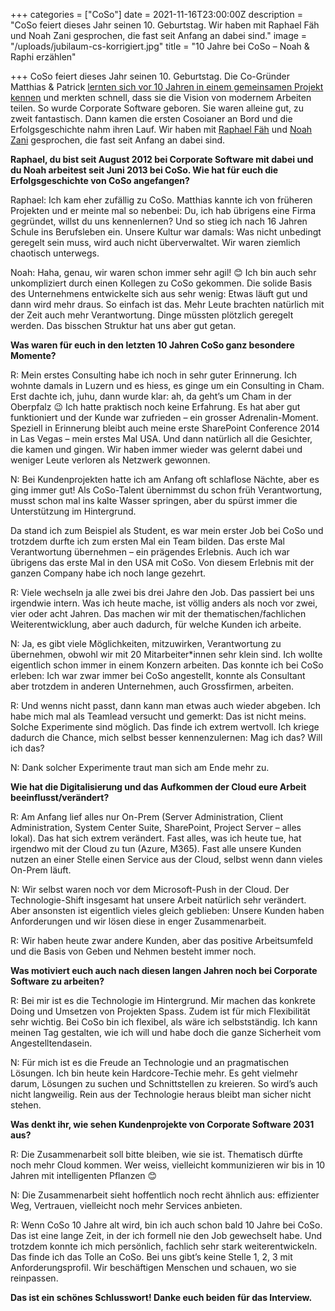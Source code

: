 +++
categories = ["CoSo"]
date = 2021-11-16T23:00:00Z
description = "CoSo feiert dieses Jahr seinen 10. Geburtstag. Wir haben mit Raphael Fäh und Noah Zani gesprochen, die fast seit Anfang an dabei sind."
image = "/uploads/jubilaum-cs-korrigiert.jpg"
title = "10 Jahre bei CoSo – Noah & Raphi erzählen"

+++
CoSo feiert dieses Jahr seinen 10. Geburtstag. Die Co-Gründer Matthias & Patrick [lernten sich vor 10 Jahren in einem gemeinsamen Projekt kennen](https://www.corporatesoftware.ch/blog/10-jahre-coso-die-co-grunder-erzahlen/) und merkten schnell, dass sie die Vision von modernem Arbeiten teilen. So wurde Corporate Software geboren. Sie waren alleine gut, zu zweit fantastisch. Dann kamen die ersten Cosoianer an Bord und die Erfolgsgeschichte nahm ihren Lauf. Wir haben mit [Raphael Fäh](https://www.corporatesoftware.ch/team/raphael-fah/ "Raphael Fäh") und [Noah Zani](https://www.corporatesoftware.ch/team/noah-zani/ "Noah Zani") gesprochen, die fast seit Anfang an dabei sind.

**Raphael, du bist seit August 2012 bei Corporate Software mit dabei und du Noah arbeitest seit Juni 2013 bei CoSo. Wie hat für euch die Erfolgsgeschichte von CoSo angefangen?**

Raphael: Ich kam eher zufällig zu CoSo. Matthias kannte ich von früheren Projekten und er meinte mal so nebenbei: Du, ich hab übrigens eine Firma gegründet, willst du uns kennenlernen? Und so stieg ich nach 16 Jahren Schule ins Berufsleben ein. Unsere Kultur war damals: Was nicht unbedingt geregelt sein muss, wird auch nicht überverwaltet. Wir waren ziemlich chaotisch unterwegs.

Noah: Haha, genau, wir waren schon immer sehr agil! 😊 Ich bin auch sehr unkompliziert durch einen Kollegen zu CoSo gekommen. Die solide Basis des Unternehmens entwickelte sich aus sehr wenig: Etwas läuft gut und dann wird mehr draus. So einfach ist das. Mehr Leute brachten natürlich mit der Zeit auch mehr Verantwortung. Dinge müssten plötzlich geregelt werden. Das bisschen Struktur hat uns aber gut getan.

**Was waren für euch in den letzten 10 Jahren CoSo ganz besondere Momente?**

R: Mein erstes Consulting habe ich noch in sehr guter Erinnerung. Ich wohnte damals in Luzern und es hiess, es ginge um ein Consulting in Cham. Erst dachte ich, juhu, dann wurde klar: ah, da geht’s um Cham in der Oberpfalz 😉 Ich hatte praktisch noch keine Erfahrung. Es hat aber gut funktioniert und der Kunde war zufrieden – ein grosser Adrenalin-Moment. Speziell in Erinnerung bleibt auch meine erste SharePoint Conference 2014 in Las Vegas – mein erstes Mal USA. Und dann natürlich all die Gesichter, die kamen und gingen. Wir haben immer wieder was gelernt dabei und weniger Leute verloren als Netzwerk gewonnen.

N: Bei Kundenprojekten hatte ich am Anfang oft schlaflose Nächte, aber es ging immer gut! Als CoSo-Talent übernimmst du schon früh Verantwortung, musst schon mal ins kalte Wasser springen, aber du spürst immer die Unterstützung im Hintergrund.

Da stand ich zum Beispiel als Student, es war mein erster Job bei CoSo und trotzdem durfte ich zum ersten Mal ein Team bilden. Das erste Mal Verantwortung übernehmen – ein prägendes Erlebnis. Auch ich war übrigens das erste Mal in den USA mit CoSo. Von diesem Erlebnis mit der ganzen Company habe ich noch lange gezehrt.

R: Viele wechseln ja alle zwei bis drei Jahre den Job. Das passiert bei uns irgendwie intern. Was ich heute mache, ist völlig anders als noch vor zwei, vier oder acht Jahren. Das machen wir mit der thematischen/fachlichen Weiterentwicklung, aber auch dadurch, für welche Kunden ich arbeite.

N: Ja, es gibt viele Möglichkeiten, mitzuwirken, Verantwortung zu übernehmen, obwohl wir mit 20 Mitarbeiter*innen sehr klein sind. Ich wollte eigentlich schon immer in einem Konzern arbeiten. Das konnte ich bei CoSo erleben: Ich war zwar immer bei CoSo angestellt, konnte als Consultant aber trotzdem in anderen Unternehmen, auch Grossfirmen, arbeiten.

R: Und wenns nicht passt, dann kann man etwas auch wieder abgeben. Ich habe mich mal als Teamlead versucht und gemerkt: Das ist nicht meins. Solche Experimente sind möglich. Das finde ich extrem wertvoll. Ich kriege dadurch die Chance, mich selbst besser kennenzulernen: Mag ich das? Will ich das?

N: Dank solcher Experimente traut man sich am Ende mehr zu.

**Wie hat die Digitalisierung und das Aufkommen der Cloud eure Arbeit beeinflusst/verändert?**

R: Am Anfang lief alles nur On-Prem (Server Administration, Client Administration, System Center Suite, SharePoint, Project Server – alles lokal). Das hat sich extrem verändert. Fast alles, was ich heute tue, hat irgendwo mit der Cloud zu tun (Azure, M365). Fast alle unsere Kunden nutzen an einer Stelle einen Service aus der Cloud, selbst wenn dann vieles On-Prem läuft.

N: Wir selbst waren noch vor dem Microsoft-Push in der Cloud. Der Technologie-Shift insgesamt hat unsere Arbeit natürlich sehr verändert. Aber ansonsten ist eigentlich vieles gleich geblieben: Unsere Kunden haben Anforderungen und wir lösen diese in enger Zusammenarbeit.

R: Wir haben heute zwar andere Kunden, aber das positive Arbeitsumfeld und die Basis von Geben und Nehmen besteht immer noch.

**Was motiviert euch auch nach diesen langen Jahren noch bei Corporate Software zu arbeiten?**

R: Bei mir ist es die Technologie im Hintergrund. Mir machen das konkrete Doing und Umsetzen von Projekten Spass. Zudem ist für mich Flexibilität sehr wichtig. Bei CoSo bin ich flexibel, als wäre ich selbstständig. Ich kann meinen Tag gestalten, wie ich will und habe doch die ganze Sicherheit vom Angestelltendasein.

N: Für mich ist es die Freude an Technologie und an pragmatischen Lösungen. Ich bin heute kein Hardcore-Techie mehr. Es geht vielmehr darum, Lösungen zu suchen und Schnittstellen zu kreieren. So wird’s auch nicht langweilig. Rein aus der Technologie heraus bleibt man sicher nicht stehen.

**Was denkt ihr, wie sehen Kundenprojekte von Corporate Software 2031 aus?**

R: Die Zusammenarbeit soll bitte bleiben, wie sie ist. Thematisch dürfte noch mehr Cloud kommen. Wer weiss, vielleicht kommunizieren wir bis in 10 Jahren mit intelligenten Pflanzen 😊

N: Die Zusammenarbeit sieht hoffentlich noch recht ähnlich aus: effizienter Weg, Vertrauen, vielleicht noch mehr Services anbieten.

R: Wenn CoSo 10 Jahre alt wird, bin ich auch schon bald 10 Jahre bei CoSo. Das ist eine lange Zeit, in der ich formell nie den Job gewechselt habe. Und trotzdem konnte ich mich persönlich, fachlich sehr stark weiterentwickeln. Das finde ich das Tolle an CoSo. Bei uns gibt’s keine Stelle 1, 2, 3 mit Anforderungsprofil. Wir beschäftigen Menschen und schauen, wo sie reinpassen.

**Das ist ein schönes Schlusswort! Danke euch beiden für das Interview.**